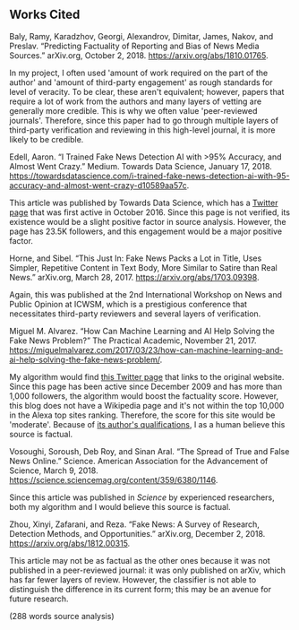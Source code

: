 ## Works Cited

Baly, Ramy, Karadzhov, Georgi, Alexandrov, Dimitar, James, Nakov, and Preslav. “Predicting Factuality of Reporting and Bias of News Media Sources.” arXiv.org, October 2, 2018. https://arxiv.org/abs/1810.01765.

In my project, I often used 'amount of work required on the part of the author' and 'amount of third-party engagement' as rough standards for level of veracity. To be clear, these aren't equivalent; however, papers that require a lot of work from the authors and many layers of vetting are generally more credible. This is why we often value 'peer-reviewed journals'. Therefore, since this paper had to go through multiple layers of third-party verification and reviewing in this high-level journal, it is more likely to be credible.
      
 Edell, Aaron. “I Trained Fake News Detection AI with >95% Accuracy, and Almost Went Crazy.” Medium. Towards Data Science, January 17, 2018. https://towardsdatascience.com/i-trained-fake-news-detection-ai-with-95-accuracy-and-almost-went-crazy-d10589aa57c.
 
This article was published by Towards Data Science, which has a [Twitter page](https://twitter.com/tdatascience?lang=en) that was first active in October 2016. Since this page is not verified, its existence would be a slight positive factor in source analysis. However, the page has 23.5K followers, and this engagement would be a major positive factor. 
  
 Horne, and Sibel. “This Just In: Fake News Packs a Lot in Title, Uses Simpler, Repetitive Content in Text Body, More Similar to Satire than Real News.” arXiv.org, March 28, 2017. https://arxiv.org/abs/1703.09398.
 
Again, this was published at the 2nd International Workshop on News and Public Opinion at ICWSM, which is a prestigious conference that necessitates third-party reviewers and several layers of verification.

Miguel M. Alvarez. “How Can Machine Learning and AI Help Solving the Fake News Problem?” The Practical Academic, November 21, 2017. https://miguelmalvarez.com/2017/03/23/how-can-machine-learning-and-ai-help-solving-the-fake-news-problem/.

My algorithm would find [this Twitter page](https://twitter.com/miguelmalvarez?lang=en) that links to the original website. Since this page has been active since December 2009 and has more than 1,000 followers, the algorithm would boost the factuality score. However, this blog does not have a Wikipedia page and it's not within the top 10,000 in the Alexa top sites ranking. Therefore, the score for this site would be 'moderate'. Because of [its author's qualifications](https://miguelmalvarez.com/about/), I as a human believe this source is factual.
  
  Vosoughi, Soroush, Deb Roy, and Sinan Aral. “The Spread of True and False News Online.” Science. American Association for the Advancement of Science, March 9, 2018. https://science.sciencemag.org/content/359/6380/1146.
  
Since this article was published in _Science_ by experienced researchers, both my algorithm and I would believe this source is factual.

Zhou, Xinyi, Zafarani, and Reza. “Fake News: A Survey of Research, Detection Methods, and Opportunities.” arXiv.org, December 2, 2018. https://arxiv.org/abs/1812.00315.

This article may not be as factual as the other ones because it was not published in a peer-reviewed journal: it was only published on arXiv, which has far fewer layers of review. However, the classifier is not able to distinguish the difference in its current form; this may be an avenue for future research.

(288 words source analysis)
